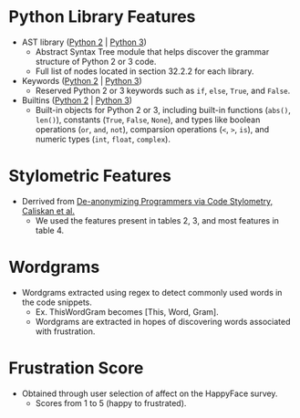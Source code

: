 # Python Library Features
- AST library ([Python 2](https://docs.python.org/2/library/ast.html) | [Python 3](https://docs.python.org/3/library/ast.html))
  - Abstract Syntax Tree module that helps discover the grammar structure of Python 2 or 3 code. 
  - Full list of nodes located in section 32.2.2 for each library.
- Keywords ([Python 2](https://docs.python.org/2/library/keyword.html) | [Python 3](https://docs.python.org/3/library/keyword.html))
  - Reserved Python 2 or 3 keywords such as `if`, `else`, `True`, and `False`.
- Builtins ([Python 2](https://docs.python.org/2/library/__builtin__.html) | [Python 3](https://docs.python.org/3/library/builtins.html))
  - Built-in objects for Python 2 or 3, including built-in functions (`abs()`, `len()`), constants (`True`, `False`, `None`), and types like boolean operations (`or`, `and`, `not`), comparsion operations (`<`, `>`, `is`), and numeric types (`int`, `float`, `complex`).
# Stylometric Features 
- Derrived from [De-anonymizing Programmers via Code Stylometry, Caliskan et al.](https://www.usenix.org/system/files/conference/usenixsecurity15/sec15-paper-caliskan-islam.pdf)
  - We used the features present in tables 2, 3, and most features in table 4.
# Wordgrams
- Wordgrams extracted using regex to detect commonly used words in the code snippets.
  - Ex. ThisWordGram becomes [This, Word, Gram].
  - Wordgrams are extracted in hopes of discovering words associated with frustration.
# Frustration Score
- Obtained through user selection of affect on the HappyFace survey.
  - Scores from 1 to 5 (happy to frustrated).
